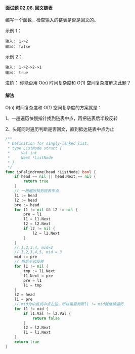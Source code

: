 #### 面试题 02.06. 回文链表

编写一个函数，检查输入的链表是否是回文的。

示例 1：
``` 
输入： 1->2
输出： false 
```
示例 2：
```
输入： 1->2->2->1
输出： true 
```

进阶：
你能否用 O(n) 时间复杂度和 O(1) 空间复杂度解决此题？

#### 解法
O(n) 时间复杂度和 O(1) 空间复杂度的方案就是：

1、一趟遍历快慢指针找到链表中点，再把链表后半段反转

2、头尾同时遍历判断是否回文，直到抵达链表中点为止

```go
/**
 * Definition for singly-linked list.
 * type ListNode struct {
 *     Val int
 *     Next *ListNode
 * }
 */
func isPalindrome(head *ListNode) bool {
    if head == nil || head.Next == nil {
        return true
    }
    // 一趟遍历找到链表中点
    l1 := head 
    l2 := head
    pre := head
    for l1 != nil && l2 != nil {
        pre = l1
        l1 = l1.Next
        l2 = l2.Next
        if l2 != nil {
            l2 = l2.Next
        }
    }
    // 1,2,3,4, mid=2
    // 1,2,3,4,5, mid = 3
    mid := pre
    // 把后半边反转
    for l1 != nil {
        tmp := l1.Next
        l1.Next = pre
        pre = l1
        l1 = tmp
    }
    l2 = head
    l1 = pre
    // mid为中点或中点左边，所以需要判断l1 != mid就继续遍历
    for l1 != mid {
        if l1.Val != l2.Val {
            return false
        }
        l2 = l2.Next
        l1 = l1.Next
    }
    return true
}
```